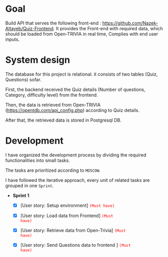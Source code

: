 # Goal

Build API that serves the following front-end : https://github.com/Nazek-Altayeb/Quiz-Frontend.
It provides the Front-end with required data, which should be loaded from Open-TRIVIA in real time, Complies with end user inputs.

# System design

The database for this project is relational. it consists of two tables (Quiz, Questions) sofar.

First, the backend received the Quiz details (Number of questions, Category, difficulty level) from the frontend.

Then, the data is retrieved from Open-TRIVIA (https://opentdb.com/api_config.php) according to Quiz details.

After that, the retrieved data is stored in Postgresql DB.


# Development

I have organized the development process by dividing the required functionalities into small tasks.

The tasks are prioritized according to `MOSCOW`.

I have followed the iterative approach, every unit of related tasks are grouped in one `Sprint`.

- **Sprint 1**
    - [x] [User story: Setup environment] <code style="color:red">(Must have)</code>
    - [x] [User story: Load data from Frontend] <code style="color:red">(Must have)</code>
    - [x] [User story: Retrieve data from Open-Trivia] <code style="color:red">(Must have)</code>
    - [x] [User story: Send Questions data to frontend ] <code style="color:red">(Must have)</code>



